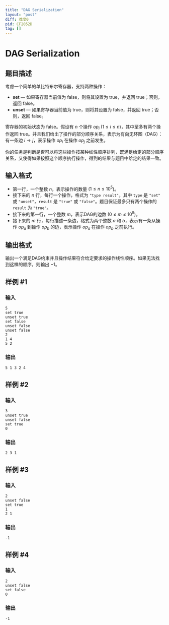 ```yaml
---
title: "DAG Serialization"
layout: "post"
diff: 难度0
pid: CF2052D
tag: []
---
```


# DAG Serialization

## 题目描述

考虑一个简单的单比特布尔寄存器，支持两种操作：

- **set** — 如果寄存器当前值为 false，则将其设置为 true，并返回 true；否则，返回 false。
- **unset** — 如果寄存器当前值为 true，则将其设置为 false，并返回 true；否则，返回 false。

寄存器的初始状态为 false。假设有 $n$ 个操作 $op_i$ ($1 \leq i \leq n$)，其中至多有两个操作返回 true。并且我们给出了操作的部分顺序关系，表示为有向无环图（DAG）：有一条边 $i \rightarrow j$，表示操作 $op_i$ 在操作 $op_j$ 之前发生。

你的任务是判断是否可以将这些操作按某种线性顺序排列，既满足给定的部分顺序关系，又使得如果按照这个顺序执行操作，得到的结果与题目中给定的结果一致。

## 输入格式

- 第一行，一个整数 $n$，表示操作的数量 ($1 \leq n \leq 10^5$)。
- 接下来的 $n$ 行，每行一个操作，格式为 `"type result"`，其中 `type` 是 `"set"` 或 `"unset"`，`result` 是 `"true"` 或 `"false"`。题目保证最多只有两个操作的 `result` 为 `"true"`。
- 接下来的第一行，一个整数 $m$，表示DAG的边数 ($0 \leq m \leq 10^5$)。
- 接下来的 $m$ 行，每行描述一条边，格式为两个整数 $a$ 和 $b$，表示有一条从操作 $op_a$ 到操作 $op_b$ 的边，表示操作 $op_a$ 在操作 $op_b$ 之前执行。

## 输出格式

输出一个满足DAG约束并且操作结果符合给定要求的操作线性顺序。如果无法找到这样的顺序，则输出 $-1$。

## 样例 #1

### 输入

```
5
set true
unset true
set false
unset false
unset false
2
1 4
5 2
```

### 输出

```
5 1 3 2 4
```

## 样例 #2

### 输入

```
3
unset true
unset false
set true
0
```

### 输出

```
2 3 1
```

## 样例 #3

### 输入

```
2
unset false
set true
1
2 1
```

### 输出

```
-1
```

## 样例 #4

### 输入

```
2
unset false
set false
0
```

### 输出

```
-1
```

